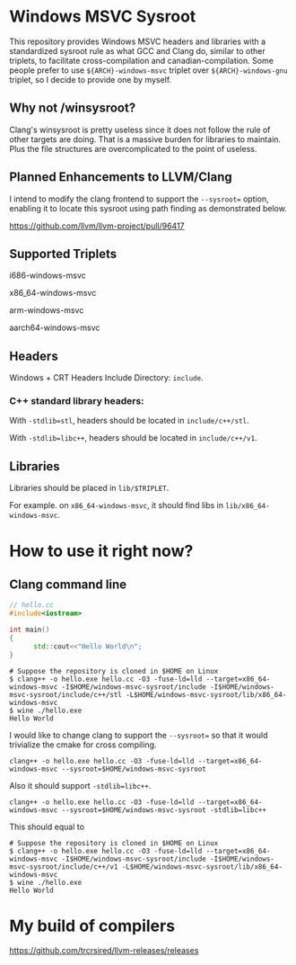 # Windows MSVC Sysroot

This repository provides Windows MSVC headers and libraries with a standardized sysroot rule as what GCC and Clang do, similar to other triplets, to facilitate cross-compilation and canadian-compilation. Some people prefer to use ```${ARCH}-windows-msvc``` triplet over ```${ARCH}-windows-gnu``` triplet, so I decide to provide one by myself.

## Why not /winsysroot?
Clang's winsysroot is pretty useless since it does not follow the rule of other targets are doing. That is a massive burden for libraries to maintain. Plus the file structures are overcomplicated to the point of useless.

## Planned Enhancements to LLVM/Clang
I intend to modify the clang frontend to support the ```--sysroot=``` option, enabling it to locate this sysroot using path finding as demonstrated below.

https://github.com/llvm/llvm-project/pull/96417

## Supported Triplets
i686-windows-msvc

x86_64-windows-msvc

arm-windows-msvc

aarch64-windows-msvc

## Headers
Windows + CRT Headers Include Directory: ```include```.

### C++ standard library headers:
With ```-stdlib=stl```, headers should be located in ```include/c++/stl```.

With ```-stdlib=libc++```, headers should be located in ```include/c++/v1```.

## Libraries
Libraries should be placed in ```lib/$TRIPLET```.

For example. on ```x86_64-windows-msvc```, it should find libs in ```lib/x86_64-windows-msvc```.

# How to use it right now?

## Clang command line

```cpp
// hello.cc
#include<iostream>

int main()
{
      std::cout<<"Hello World\n";
}
```
```
# Suppose the repository is cloned in $HOME on Linux
$ clang++ -o hello.exe hello.cc -O3 -fuse-ld=lld --target=x86_64-windows-msvc -I$HOME/windows-msvc-sysroot/include -I$HOME/windows-msvc-sysroot/include/c++/stl -L$HOME/windows-msvc-sysroot/lib/x86_64-windows-msvc
$ wine ./hello.exe
Hello World
```

I would like to change clang to support the ```--sysroot=``` so that it would trivialize the cmake for cross compiling.

```
clang++ -o hello.exe hello.cc -O3 -fuse-ld=lld --target=x86_64-windows-msvc --sysroot=$HOME/windows-msvc-sysroot
```

Also it should support ```-stdlib=libc++```.

```
clang++ -o hello.exe hello.cc -O3 -fuse-ld=lld --target=x86_64-windows-msvc --sysroot=$HOME/windows-msvc-sysroot -stdlib=libc++
```

This should equal to

```
# Suppose the repository is cloned in $HOME on Linux
$ clang++ -o hello.exe hello.cc -O3 -fuse-ld=lld --target=x86_64-windows-msvc -I$HOME/windows-msvc-sysroot/include -I$HOME/windows-msvc-sysroot/include/c++/v1 -L$HOME/windows-msvc-sysroot/lib/x86_64-windows-msvc
$ wine ./hello.exe
Hello World
```
# My build of compilers

https://github.com/trcrsired/llvm-releases/releases
